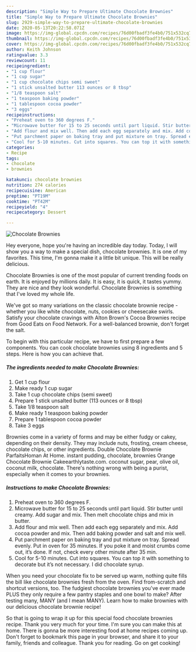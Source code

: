 ```yaml
---
description: "Simple Way to Prepare Ultimate Chocolate Brownies"
title: "Simple Way to Prepare Ultimate Chocolate Brownies"
slug: 2929-simple-way-to-prepare-ultimate-chocolate-brownies
date: 2020-05-13T20:22:58.071Z
image: https://img-global.cpcdn.com/recipes/76d00fbadf3fe4b0/751x532cq70/chocolate-brownies-recipe-main-photo.jpg
thumbnail: https://img-global.cpcdn.com/recipes/76d00fbadf3fe4b0/751x532cq70/chocolate-brownies-recipe-main-photo.jpg
cover: https://img-global.cpcdn.com/recipes/76d00fbadf3fe4b0/751x532cq70/chocolate-brownies-recipe-main-photo.jpg
author: Keith Johnson
ratingvalue: 3.3
reviewcount: 11
recipeingredient:
- "1 cup flour"
- "1 cup sugar"
- "1 cup chocolate chips semi sweet"
- "1 stick unsalted butter 113 ounces or 8 tbsp"
- "1/8 teaspoon salt"
- "1 teaspoon baking powder"
- "1 tablespoon cocoa powder"
- "3 eggs"
recipeinstructions:
- "Preheat oven to 360 degrees F."
- "Microwave butter for 15 to 25 seconds until part liquid. Stir butter until creamy. Add sugar and mix. Then melt chocolate chips and mix in butter."
- "Add flour and mix well. Then add each egg separately and mix. Add cocoa powder and mix. Then add baking powder and salt and mix well."
- "Put parchment paper on baking tray and put mixture on tray. Spread evenly. Put in oven for 35 minutes. If you poke it and moist crumbs come out, it’s done. If not, check every other minute after 35 min."
- "Cool for 5-10 minutes. Cut into squares. You can top it with something to decorate but it’s not necessary. I did chocolate syrup."
categories:
- Recipe
tags:
- chocolate
- brownies

katakunci: chocolate brownies 
nutrition: 274 calories
recipecuisine: American
preptime: "PT19M"
cooktime: "PT42M"
recipeyield: "4"
recipecategory: Dessert

---
```



![Chocolate Brownies](https://img-global.cpcdn.com/recipes/76d00fbadf3fe4b0/751x532cq70/chocolate-brownies-recipe-main-photo.jpg)

Hey everyone, hope you're having an incredible day today. Today, I will show you a way to make a special dish, chocolate brownies. It is one of my favorites. This time, I'm gonna make it a little bit unique. This will be really delicious.

Chocolate Brownies is one of the most popular of current trending foods on earth. It is enjoyed by millions daily. It is easy, it is quick, it tastes yummy. They are nice and they look wonderful. Chocolate Brownies is something that I've loved my whole life.

We&#39;ve got so many variations on the classic chocolate brownie recipe - whether you like white chocolate, nuts, cookies or cheesecake swirls. Satisfy your chocolate cravings with Alton Brown&#39;s Cocoa Brownies recipe from Good Eats on Food Network. For a well-balanced brownie, don&#39;t forget the salt.


To begin with this particular recipe, we have to first prepare a few components. You can cook chocolate brownies using 8 ingredients and 5 steps. Here is how you can achieve that.

<!--inarticleads1-->

##### The ingredients needed to make Chocolate Brownies:

1. Get 1 cup flour
1. Make ready 1 cup sugar
1. Take 1 cup chocolate chips (semi sweet)
1. Prepare 1 stick unsalted butter (113 ounces or 8 tbsp)
1. Take 1/8 teaspoon salt
1. Make ready 1 teaspoon baking powder
1. Prepare 1 tablespoon cocoa powder
1. Take 3 eggs


Brownies come in a variety of forms and may be either fudgy or cakey, depending on their density. They may include nuts, frosting, cream cheese, chocolate chips, or other ingredients. Double Chocolate Brownie ParfaitsHoman At Home. instant pudding, chocolate, brownies Orange Chocolate Brownie Cakeearthlytaste.com. coconut sugar, pear, olive oil, coconut milk, chocolate. There&#39;s nothing wrong with being a purist, especially when it comes to your brownies. 

<!--inarticleads2-->

##### Instructions to make Chocolate Brownies:

1. Preheat oven to 360 degrees F.
1. Microwave butter for 15 to 25 seconds until part liquid. Stir butter until creamy. Add sugar and mix. Then melt chocolate chips and mix in butter.
1. Add flour and mix well. Then add each egg separately and mix. Add cocoa powder and mix. Then add baking powder and salt and mix well.
1. Put parchment paper on baking tray and put mixture on tray. Spread evenly. Put in oven for 35 minutes. If you poke it and moist crumbs come out, it’s done. If not, check every other minute after 35 min.
1. Cool for 5-10 minutes. Cut into squares. You can top it with something to decorate but it’s not necessary. I did chocolate syrup.


When you need your chocolate fix to be served up warm, nothing quite fills the bill like chocolate brownies fresh from the oven. Find from-scratch and shortcut versions, too. The fudgiest chocolate brownies you&#39;ve ever made PLUS they only require a few pantry staples and one bowl to make? After testing many, MANY (and I mean MANY). Learn how to make brownies with our delicious chocolate brownie recipe! 

So that is going to wrap it up for this special food chocolate brownies recipe. Thank you very much for your time. I'm sure you can make this at home. There is gonna be more interesting food at home recipes coming up. Don't forget to bookmark this page in your browser, and share it to your family, friends and colleague. Thank you for reading. Go on get cooking!
